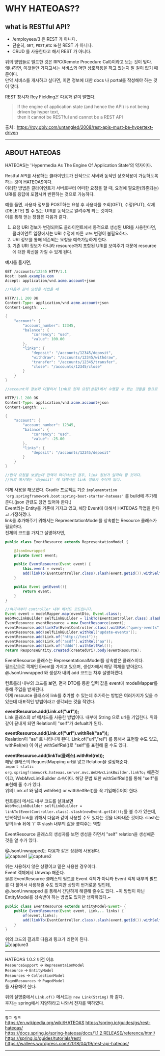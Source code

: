 # WHY HATEOAS??


## what is RESTful API?

* /employees/3 은 REST 가 아니다.
* 단순히, `GET`, `POST`,etc 또한 REST 가 아니다.
* CRUD 를 사용한다고 해서 REST 가 아니다.

위의 방법들로 빌드한 것은 RPC(Remote Procedure Call)이라고 보는 것이 맞다.  
왜냐하면, 이것들만 가지고서는 서비스와 어떤 상호작용을 하고 있는지 알 길이 없기 때문이다.  
만약 서비스를 개시하고 싶다면, 이런 정보에 대한 docs 나 portal를 작성해야 하는 것이 맞다.  

REST 창시자 Roy Fielding은 다음과 같이 말했다.  
>If the engine of application state (and hence the API) is not being driven by hyper text,  
>then it cannot be RESTful and cannot be a REST API  

출처 : https://roy.gbiv.com/untangled/2008/rest-apis-must-be-hypertext-driven  
***  

## ABOUT HATEOAS

HATEOAS는 'Hypermedia As The Engine Of Application State'의 약자이다.  

Restful API를 사용하는 클라이언트가 전적으로 서버와 동적인 상호작용이 가능하도록 하는 것이 HATEOAS이다.  
이러한 방법은 클라이언트가 서버로부터 어떠한 요청을 할 때, 요청에 필요한(의존되는) URI를 응답에 포함시켜 반환하는 것으로 가능하다.  

예를 들면, 사용자 정보를 POST하는 요청 후 사용자를 조회(GET), 수정(PUT), 삭제(DELETE) 할 수 있는 URI를 동적으로 알려주게 되는 것이다.  
이를 통해 얻는 장점은 다음과 같다.  

1. 요청 URI 정보가 변경되어도 클라이언트에서 동적으로 생성된 URI를 사용한다면, 클라이언트 입장에서는 URI 수정에 따른 코드 변경이 불필요하다.
2. URI 정보를 통해 의존되는 요청을 예측가능하게 한다.
3. 기존 URI 정보가 아니라 resource까지 포함된 URI를 보여주기 때문에 resource에 대한 확신을 가질 수 있게 된다.  

예시를 들자면, 
```java
GET /accounts/12345 HTTP/1.1
Host: bank.example.com
Accept: application/vnd.acme.account+json

//다음과 같이 요청을 하였을 때

HTTP/1.1 200 OK
Content-Type: application/vnd.acme.account+json
Content-Length: ...

{
    "account": {
        "account_number": 12345,
        "balance": {
            "currency": "usd",
            "value": 100.00
        },
        "links": {
            "deposit": "/accounts/12345/deposit",
            "withdraw": "/accounts/12345/withdraw",
            "transfer": "/accounts/12345/transfer",
            "close": "/accounts/12345/close"
        }
    }
}

//account의 정보와 더불어서 link로 현재 요청(상황)에서 수행할 수 있는 것들을 링크로 정보(rel과 url)를 줄 수가 있다.

HTTP/1.1 200 OK
Content-Type: application/vnd.acme.account+json
Content-Length: ...

{
    "account": {
        "account_number": 12345,
        "balance": {
            "currency": "usd",
            "value": -25.00
        },
        "links": {
            "deposit": "/accounts/12345/deposit"
        }
    }
}

//만약 요청을 보냈는데 잔액이 마이너스인 경우, link 정보가 달라야 할 것이다.
//위의 예시에는 'deposit' 에 대해서만 link 정보가 주어져 있다.
```

이제 사용을 해보겠다.
Gradle 프로젝트 기준
`implementation 'org.springframework.boot:spring-boot-starter-hateoas'` 를 build에 추가해준다.(json 관련도 당연 있어야 한다.)  
Event라는 Entity를 기존에 가지고 있고, 해당 Event에 대해서 HATEOAS 작업을 한다고 가정하겠다.  
link를 추가해주기 위해서는 RepresentationModel를 상속받는 Resource 클래스가 필요하다.  
전체의 코드를 가지고 설명하자면,  
```java
public class EventResource extends RepresentationModel {

    @JsonUnwrapped
    private Event event;

    public EventResource(Event event) {
        this.event = event;
        add(linkTo(EventController.class).slash(event.getId()).withSelfRel());
    }

    public Event getEvent(){
        return event;
    }
}

//여기서부터 controller 내부 메서드 코드입니다.
Event event = modelMapper.map(eventDto, Event.class);
WebMvcLinkBuilder selfLinkBuilder = linkTo(EventController.class).slash(newEvent.getId());
EventResource eventResource = new EventResource(event);
eventResource.add(linkTo(EventController.class).withRel("query-events"));
eventResource.add(selfLinkBuilder.withRel("update-events"));
eventResource.add(Link.of("http://test"));
eventResource.add(Link.of("asdf").withRel("aa"));
eventResource.add(Link.of("dddd").withSelfRel());
return ResponseEntity.created(createdUri).body(eventResource);
```
EventResource 클래스는 RepresentationalModel를 상속받은 클래스이다.  
필드값으로 객체인 Event를 가지고 있으며, 생성자에서 해당 객체를 받아온다. @JsonUnwrapped 와 생성자 내의 add 코드는 차후 설명하겠다.  

컨트롤러 내부의 코드를 보면, 먼저 DTO를 통한 입력 값을 event에 modelMapper를 통해 주입을 받게된다.  
이제 resource 클래스에 link를 추가할 수 있는데 추가하는 방법은 여러가지가 있을 수 있는데 대표적인 방법이라고 생각되는 것을 적었다.  

**eventResource.add(Link.of("url"));**    
Link 클래스의 of 메서드를 사용한 방법이다. 내부에 String 으로 url을 기입한다. 위와 같이 끝내게 되면 Relation이 "self"가 defualt가 된다.  

**eventResource.add(Link.of("url").withRel("aa"));**  
Realation이 "aa" 로 나타나게 된다. Link.of("url","rel") 를 통해서 표현할 수도 있고, withRel(rel) 이 아닌 withSelfRel()로 "self"를
표현해 줄 수도 있다.  

**eventResource.add(linkTo(클래스).withRel(rel));**  
해당 클래스의 RequestMapping url을 넣고 Relation을 설정해준다.  
`import static org.springframework.hateoas.server.mvc.WebMvcLinkBuilder.linkTo;` 해준것이고, WebMvcLinkBuilder 소속이다.
해당 문법 또한 withSelfRel()를 통해 "self"를 표현해 줄 수가 있다.  
위의 Link.of 와 달리 withRel() or withSelfRel()를 꼭 기입해주어야 한다.  

컨트롤러 메서드 내부 코드를 살펴보면  
`WebMvcLinkBuilder selfLinkBuilder = linkTo(EventController.class).slash(newEvent.getId());`를 볼 수가 있는데,  
반복적인 link를 위해서 다음과 같이 사용할 수도 있다는 것을 나타내준 것이다. slash는 앞의 link 뒤에 '/' 후 slash 내부의 값을 붙여주는 역할  


EventResource 클래스의 생성자를 보면 생성을 하면서 "self" relation을 생성해준 것을 알 수가 있다.  

@JsonUnwrapped는 다음과 같은 상황에 사용된다.  
![capture1](https://user-images.githubusercontent.com/45073750/94361298-251ff580-00ee-11eb-9883-b9cbe5297ca7.PNG)
![capture2](https://user-images.githubusercontent.com/45073750/94361300-26e9b900-00ee-11eb-9419-f573750705c7.PNG)  


위는 사용하지 않은 상황이고 밑은 사용한 경우이다.  
Event 객체에서 Unwrap 해준다.  
물론 EventResource 클래스의 필드를 Event 객체가 아니라 Event 객체 내부의 필드를 다 풀어서 사용해줄 수도 있지만 상당히 번거로운 일인데,  
@JsonUnwrapped 를 통해서 간단하게 해결해 줄수도 있다. ~이 방법이 아닌 EntityModel를 상속받아 하는 방법도 있지만 생략하겠다.~  
```java
public class EventResource extends EntityModel<Event> {
    public EventResource(Event event, Link... links) {
        of(event,links);
        add(linkTo(EventController.class).slash(event.getId()).withSelfRel());
    }
}
```

위의 코드의 결과로 다음과 링크가 리턴이 된다.  
![capture3](https://user-images.githubusercontent.com/45073750/94363653-a97a7480-00fe-11eb-9b3a-2b9f108c8fe5.PNG)  


***

HATEOAS 1.0.2 버전 이후  
`ResourceSupport` -> `RepresentaionModel`  
`Resource` -> `EntityModel`  
`Resources` -> `CollectionModel`  
`PagedResources` -> `PagedModel`  
를 사용해야 한다.  

위의 설명중에서 `Link.of()` 메서드는 `new Link(String)` 와 같다.  
후자는 spring에서 지양하라고 나와서 전자를 택하였다.

***

`참고 링크`  
https://en.wikipedia.org/wiki/HATEOAS 
https://spring.io/guides/gs/rest-hateoas/  
https://docs.spring.io/spring-hateoas/docs/1.1.2.RELEASE/reference/html/  
https://spring.io/guides/tutorials/rest/  
https://wallees.wordpress.com/2018/04/19/rest-api-hateoas/  

***
